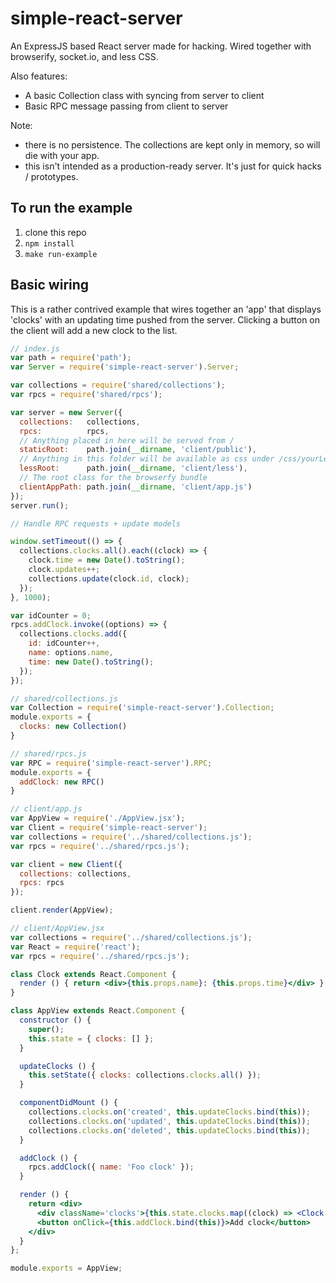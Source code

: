 # simple-react-server

An ExpressJS based React server made for hacking. Wired together with browserify, socket.io, and less CSS. 

Also features:
 - A basic Collection class with syncing from server to client
 - Basic RPC message passing from client to server

Note:
 - there is no persistence. The collections are kept only in memory, so will die with your app.
 - this isn't intended as a production-ready server. It's just for quick hacks / prototypes.

## To run the example
1. clone this repo
2. `npm install`
3. `make run-example`

## Basic wiring
This is a rather contrived example that wires together an 'app' that displays
'clocks' with an updating time pushed from the server. Clicking a button on the
client will add a new clock to the list.

```javascript
// index.js
var path = require('path');
var Server = require('simple-react-server').Server;

var collections = require('shared/collections');
var rpcs = require('shared/rpcs');

var server = new Server({
  collections:   collections,
  rpcs:          rpcs,
  // Anything placed in here will be served from /
  staticRoot:    path.join(__dirname, 'client/public'),
  // Anything in this folder will be available as css under /css/yourLessFileName.css
  lessRoot:      path.join(__dirname, 'client/less'),
  // The root class for the browserfy bundle
  clientAppPath: path.join(__dirname, 'client/app.js')
});
server.run();

// Handle RPC requests + update models

window.setTimeout(() => {
  collections.clocks.all().each((clock) => {
    clock.time = new Date().toString();
    clock.updates++;
    collections.update(clock.id, clock);
  }); 
}, 1000);

var idCounter = 0;
rpcs.addClock.invoke((options) => {
  collections.clocks.add({
    id: idCounter++,
    name: options.name,
    time: new Date().toString();
  });
});
```

```javascript
// shared/collections.js
var Collection = require('simple-react-server').Collection;
module.exports = {
  clocks: new Collection()
}
```

```javascript
// shared/rpcs.js
var RPC = require('simple-react-server').RPC;
module.exports = {
  addClock: new RPC()
}
```

```javascript
// client/app.js
var AppView = require('./AppView.jsx');
var Client = require('simple-react-server');
var collections = require('../shared/collections.js');
var rpcs = require('../shared/rpcs.js');

var client = new Client({
  collections: collections,
  rpcs: rpcs
});

client.render(AppView);
```

```jsx
// client/AppView.jsx
var collections = require('../shared/collections.js');
var React = require('react');
var rpcs = require('../shared/rpcs.js');

class Clock extends React.Component {
  render () { return <div>{this.props.name}: {this.props.time}</div> }
}

class AppView extends React.Component {
  constructor () {
    super();
    this.state = { clocks: [] };
  }

  updateClocks () {
    this.setState({ clocks: collections.clocks.all() });
  }

  componentDidMount () {
    collections.clocks.on('created', this.updateClocks.bind(this));
    collections.clocks.on('updated', this.updateClocks.bind(this));
    collections.clocks.on('deleted', this.updateClocks.bind(this));
  }

  addClock () {
    rpcs.addClock({ name: 'Foo clock' });
  }

  render () {
    return <div>
      <div className='clocks'>{this.state.clocks.map((clock) => <Clock {...clock} />}</div>
      <button onClick={this.addClock.bind(this)}>Add clock</button>
    </div>
  }
};

module.exports = AppView;
```
